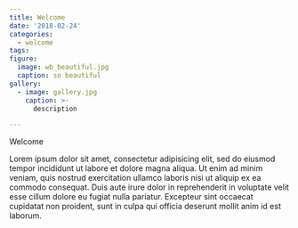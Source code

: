 ```yaml
---
title: Welcome
date: '2018-02-24'
categories:
  - welcome
tags:
figure:
  image: wb_beautiful.jpg
  caption: so beautiful
gallery:
  - image: gallery.jpg
    caption: >-
      description

---
```


Welcome
<!-- more -->

Lorem ipsum dolor sit amet, consectetur adipisicing elit, sed do eiusmod tempor incididunt ut labore et dolore magna aliqua. Ut enim ad minim veniam, quis nostrud exercitation ullamco laboris nisi ut aliquip ex ea commodo consequat. Duis aute irure dolor in reprehenderit in voluptate velit esse cillum dolore eu fugiat nulla pariatur. Excepteur sint occaecat cupidatat non proident, sunt in culpa qui officia deserunt mollit anim id est laborum.
